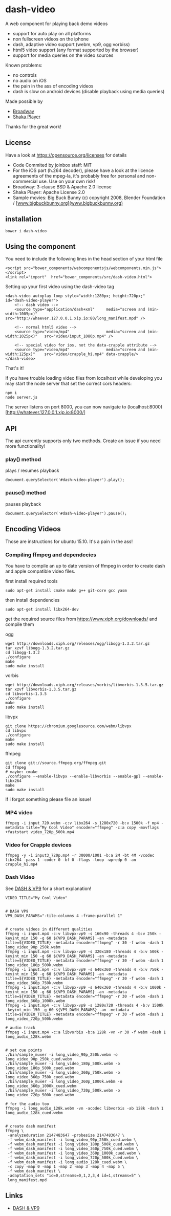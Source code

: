 # dash-video

A web component for playing back demo videos

- support for auto play on all platforms
- non fullscreen videos on the iphone
- dash, adaptive video support (webm, vp9, ogg vorbiss)
- html5 video support (any format supported by the browser)
- support for media queries on the video sources

Known problems:

- no controls
- no audio on iOS
- the pain in the ass of encoding videos
- dash is slow on android devices (disable playback using media queries)


Made possible by 

- [Broadway](https://github.com/mbebenita/Broadway)
- [Shaka Player](https://github.com/google/shaka-player)

Thanks for the great work!



## License

Have a look at https://opensource.org/licenses for details

- Code Commited by joinbox staff: MIT
- For the iOS part (h.264 decoder), please have a look at the licence agreements of the mpeg-la,
  it's probably free for personal and non-commercial use. Use on your own risk!
- Broadway: 3-clause BSD & Apache 2.0 license
- Shaka Player: Apache License 2.0
- Sample movies: Big Buck Bunny (c) copyright 2008, Blender Foundation / [www.bigbuckbunny.org](www.bigbuckbunny.org)


## installation

    bower i dash-video




## Using the component

You need to include the following lines in the head section of your html file

    <script src="bower_components/webcomponentsjs/webcomponents.min.js"></script>
    <link rel="import"  href="bower_components/src/dash-video.html">


Setting up your first video using the dash-video tag

    <dash-video autoplay loop style="width:1280px; height:720px;" id="dash-video-player">
        <!-- dash video -->
        <source type="application/dash+xml"     media="screen and (min-width:1005px)"   src="http://whaever.127.0.0.1.xip.io:80/long_manifest.mpd" />

        <!-- normal html5 video -->
        <source type="video/mp4"                media="screen and (min-width:1025px)"   src="video/input_1080p.mp4" />

        <!-- special video for ios, not the data-crapple attribute -->
        <source type="video/mp4"                media="screen and (min-width:125px)"    src="video/crapple_hi.mp4" data-crapple/>
    </dash-video>

That's it!

If you have trouble loading video files from localhost while developing you may start the node server that set the correct cors headers:

    npm i
    node server.js

The server listens on port 8000, you can now navigate to (localhost:8000)[http://whatever.127.0.0.1.xip.io:8000/]



## API

The api currently supports only two methods. Create an issue if you need more functionality!


### play() method

plays / resumes playback

    document.querySelector('#dash-video-player').play();


### pause() method

pauses playback

    document.querySelector('#dash-video-player').pause();






## Encoding Videos

Those are instructions for ubuntu 15.10. It's a pain in the ass!


### Compiling ffmpeg and dependecies

You have to compile an up to date version of ffmpeg in order to create dash and apple compatible video files.


first install required tools

    sudo apt-get install cmake make g++ git-core gcc yasm


then install dependencies

    sudo apt-get install libx264-dev


get the required source files from https://www.xiph.org/downloads/ and compile them

ogg

    wget http://downloads.xiph.org/releases/ogg/libogg-1.3.2.tar.gz
    tar xzvf libogg-1.3.2.tar.gz
    cd libogg-1.3.2
    ./configure
    make
    sudo make install

vorbis

    wget http://downloads.xiph.org/releases/vorbis/libvorbis-1.3.5.tar.gz
    tar xzvf libvorbis-1.3.5.tar.gz
    cd libvorbis-1.3.5
    ./configure
    make
    sudo make install

libvpx

    git clone https://chromium.googlesource.com/webm/libvpx
    cd libvpx
    ./configure
    make
    sudo make install

ffmpeg

    git clone git://source.ffmpeg.org/ffmpeg.git
    cd ffmpeg
    # maybe: cmake
    ./configure --enable-libvpx --enable-libvorbis --enable-gpl --enable-libx264
    make
    sudo make install


If i forgot something please file an issue!



### MP4 video 

    ffmpeg -i input_720.webm -c:v libx264 -s 1280x720 -b:v 1500k -f mp4 -metadata title="My Cool Video" encoder="ffmpeg" -c:a copy -movflags +faststart video_720p_500k.mp4


### Video for Crapple devices


    ffmpeg -y -i input3_720p.mp4 -r 30000/1001 -b:a 2M -bt 4M -vcodec libx264 -pass 1 -coder 0 -bf 0 -flags -loop -wpredp 0 -an crapple_hi.mp4


### Dash Video

See [DASH & VP9](http://wiki.webmproject.org/adaptive-streaming/instructions-to-playback-adaptive-webm-using-dash) for a short explanation!


    VIDEO_TITLE="My Cool Video"


    # DASH VP9
    VP9_DASH_PARAMS="-tile-columns 4 -frame-parallel 1"


    # create videos in different qualities
    ffmpeg -i input.mp4 -c:v libvpx-vp9 -s 160x90 -threads 4 -b:v 250k -keyint_min 150 -g 60 ${VP9_DASH_PARAMS} -an -metadata title=${VIDEO_TITLE} -metadata encoder="ffmpeg" -r 30 -f webm -dash 1 long_video_90p_250k.webm
    ffmpeg -i input.mp4 -c:v libvpx-vp9 -s 320x180 -threads 4 -b:v 500k -keyint_min 150 -g 60 ${VP9_DASH_PARAMS} -an -metadata title=${VIDEO_TITLE} -metadata encoder="ffmpeg" -r 30 -f webm -dash 1 long_video_180p_500k.webm
    ffmpeg -i input.mp4 -c:v libvpx-vp9 -s 640x360 -threads 4 -b:v 750k -keyint_min 150 -g 60 ${VP9_DASH_PARAMS} -an -metadata title=${VIDEO_TITLE} -metadata encoder="ffmpeg" -r 30 -f webm -dash 1 long_video_360p_750k.webm
    ffmpeg -i input.mp4 -c:v libvpx-vp9 -s 640x360 -threads 4 -b:v 1000k -keyint_min 150 -g 60 ${VP9_DASH_PARAMS} -an -metadata title=${VIDEO_TITLE} -metadata encoder="ffmpeg" -r 30 -f webm -dash 1 long_video_360p_1000k.webm
    ffmpeg -i input.mp4 -c:v libvpx-vp9 -s 1280x720 -threads 4 -b:v 1500k -keyint_min 150 -g 60 ${VP9_DASH_PARAMS} -an -metadata title=${VIDEO_TITLE} -metadata encoder="ffmpeg" -r 30 -f webm -dash 1 long_video_720p_500k.webm

    # audio track
    ffmpeg -i input.mp4 -c:a libvorbis -b:a 128k -vn -r 30 -f webm -dash 1 long_audio_128k.webm


    # set cue points
    ./bin/sample_muxer -i long_video_90p_250k.webm -o long_video_90p_250k_cued.webm
    ./bin/sample_muxer -i long_video_180p_500k.webm -o long_video_180p_500k_cued.webm
    ./bin/sample_muxer -i long_video_360p_750k.webm -o long_video_360p_750k_cued.webm
    ./bin/sample_muxer -i long_video_360p_1000k.webm -o long_video_360p_1000k_cued.webm
    ./bin/sample_muxer -i long_video_720p_500k.webm -o long_video_720p_500k_cued.webm

    # for the audio too
    ffmpeg -i long_audio_128k.webm -vn -acodec libvorbis -ab 128k -dash 1 long_audio_128k_cued.webm


    # create dash manifest
    ffmpeg \
     -analyzeduration 2147483647 -probesize 2147483647 \
     -f webm_dash_manifest -i long_video_90p_250k_cued.webm \
     -f webm_dash_manifest -i long_video_180p_500k_cued.webm \
     -f webm_dash_manifest -i long_video_360p_750k_cued.webm \
     -f webm_dash_manifest -i long_video_360p_1000k_cued.webm \
     -f webm_dash_manifest -i long_video_720p_500k_cued.webm \
     -f webm_dash_manifest -i long_audio_128k_cued.webm \
     -c copy -map 0 -map 1 -map 2 -map 3 -map 4 -map 5 \
     -f webm_dash_manifest \
     -adaptation_sets "id=0,streams=0,1,2,3,4 id=1,streams=5" \
     long_manifest.mpd


## Links

- [DASH & VP9](http://wiki.webmproject.org/adaptive-streaming/instructions-to-playback-adaptive-webm-using-dash)